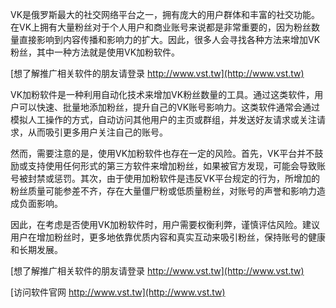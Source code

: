VK是俄罗斯最大的社交网络平台之一，拥有庞大的用户群体和丰富的社交功能。在VK上拥有大量粉丝对于个人用户和商业账号来说都是非常重要的，因为粉丝数量直接影响到内容传播和影响力的扩大。因此，很多人会寻找各种方法来增加VK粉丝，其中一种方法就是使用VK加粉软件。

[想了解推广相关软件的朋友请登录 http://www.vst.tw](http://www.vst.tw)

VK加粉软件是一种利用自动化技术来增加VK粉丝数量的工具。通过这类软件，用户可以快速、批量地添加粉丝，提升自己的VK账号影响力。这类软件通常会通过模拟人工操作的方式，自动访问其他用户的主页或群组，并发送好友请求或关注请求，从而吸引更多用户关注自己的账号。

然而，需要注意的是，使用VK加粉软件也存在一定的风险。首先，VK平台并不鼓励或支持使用任何形式的第三方软件来增加粉丝，如果被官方发现，可能会导致账号被封禁或惩罚。其次，由于使用加粉软件是违反VK平台规定的行为，所增加的粉丝质量可能参差不齐，存在大量僵尸粉或低质量粉丝，对账号的声誉和影响力造成负面影响。

因此，在考虑是否使用VK加粉软件时，用户需要权衡利弊，谨慎评估风险。建议用户在增加粉丝时，更多地依靠优质内容和真实互动来吸引粉丝，保持账号的健康和长期发展。

[想了解推广相关软件的朋友请登录 http://www.vst.tw](http://www.vst.tw)


[访问软件官网 http://www.vst.tw](http://www.vst.tw)
